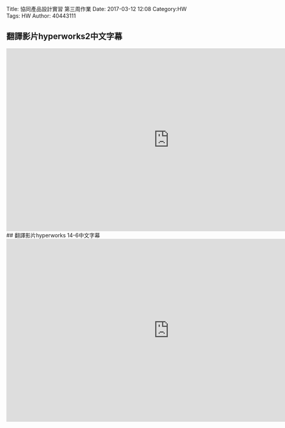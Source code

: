 Title: 協同產品設計實習 第三周作業
Date: 2017-03-12 12:08
Category:HW
Tags: HW
Author: 40443111 



<!-- PELICAN_END_SUMMARY -->



## 翻譯影片hyperworks2中文字幕
<iframe width="854" height="480" src="https://www.youtube.com/watch?v=WGAmkWxPiig&t=11s" frameborder="0" allowfullscreen></iframe>
## 翻譯影片hyperworks 14-6中文字幕 
<iframe width="854" height="480" src="https://www.youtube.com/watch?v=fTgaulekEZ4" frameborder="0" allowfullscreen></iframe>


